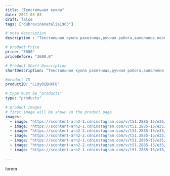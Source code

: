 ```yaml
---
title: "Текстильная кукла"
date: 2021-03-03
draft: false
tags: ["dubrovinanatalia1963"]

# meta description
description : "Текстильная кукла ракетница,ручная работа,выполнена полностью из х/б тканей"

# product Price
price: "3000"
priceBefore: "3600.0"

# Product Short Description
shortDescription: "Текстильная кукла ракетница,ручная работа,выполнена полностью из х/б тканей"

#product ID
productID: "CL9y0iBHXFB"

# type must be "products"
type: "products"

# product Images
# first image will be shown in the product page
images:
  - image: "https://scontent-arn2-1.cdninstagram.com/v/t51.2885-15/e35/155806872_2942007996017284_8587324685769186285_n.jpg?se=7&tp=1&_nc_ht=scontent-arn2-1.cdninstagram.com&_nc_cat=104&_nc_ohc=6jYgk6tDjcYAX96tL_-&ccb=7-4&oh=63c98aea65eb74bf25127692b36a6c12&oe=608350EB&ig_cache_key=MjUyMTM5NDg3NDY3NzE5NDQ0NA%3D%3D.2-ccb7-4"
  - image: "https://scontent-arn2-1.cdninstagram.com/v/t51.2885-15/e35/156200606_2056404871168405_2088374323196615705_n.jpg?se=7&tp=1&_nc_ht=scontent-arn2-1.cdninstagram.com&_nc_cat=101&_nc_ohc=woum_vVB8hYAX-esT82&ccb=7-4&oh=225a371b6d5d100c990525178af9a8df&oe=6081EB2F&ig_cache_key=MjUyMTM5NDg3NDY4NTU4MTg2OA%3D%3D.2-ccb7-4"
  - image: "https://scontent-arn2-2.cdninstagram.com/v/t51.2885-15/e35/155529813_470480003991480_6899481118008990957_n.jpg?se=7&tp=1&_nc_ht=scontent-arn2-2.cdninstagram.com&_nc_cat=100&_nc_ohc=7xP0ek9DpL0AX_rsTli&ccb=7-4&oh=a555ab58c34a5d636852bc60b852ae5f&oe=60832B7E&ig_cache_key=MjUyMTM5NDg3NDU1MTI2MjY4Mg%3D%3D.2-ccb7-4"
  - image: "https://scontent-arn2-2.cdninstagram.com/v/t51.2885-15/e35/156115340_192487436006312_8040864342499952464_n.jpg?se=7&tp=1&_nc_ht=scontent-arn2-2.cdninstagram.com&_nc_cat=108&_nc_ohc=hKw6cUxfyB4AX_Pu5ZJ&ccb=7-4&oh=e2f1f7cd0bc9bbd746980c9a2f936569&oe=6083083E&ig_cache_key=MjUyMTM5NDg3NDU2ODA1Mzk5Nw%3D%3D.2-ccb7-4"
  - image: "https://scontent-arn2-1.cdninstagram.com/v/t51.2885-15/e35/155982457_134258841925809_3321756648283020142_n.jpg?se=7&tp=1&_nc_ht=scontent-arn2-1.cdninstagram.com&_nc_cat=109&_nc_ohc=N_UJdadcucYAX9Bvtlt&ccb=7-4&oh=8e76db1b231d6ba933595662b90814de&oe=60827F65&ig_cache_key=MjUyMTM5NDg3NDU3NjQ0MTk2Mw%3D%3D.2-ccb7-4"
  - image: "https://scontent-arn2-2.cdninstagram.com/v/t51.2885-15/e35/155864823_1348715418818144_9209508272449576532_n.jpg?se=7&tp=1&_nc_ht=scontent-arn2-2.cdninstagram.com&_nc_cat=108&_nc_ohc=j95teiXsHpMAX8kTNLD&ccb=7-4&oh=e5351dd3c49a121226071594a1d9c3ac&oe=60851F91&ig_cache_key=MjUyMTM5NDg3NDU4NDgyMjYzNg%3D%3D.2-ccb7-4"
  - image: "https://scontent-arn2-1.cdninstagram.com/v/t51.2885-15/e35/155885837_1883993028438794_4426439256252622537_n.jpg?se=7&tp=1&_nc_ht=scontent-arn2-1.cdninstagram.com&_nc_cat=102&_nc_ohc=DmEKMnbKY3EAX8M3Yps&ccb=7-4&oh=288b427c912efed057b6443e5c4dde0d&oe=60836180&ig_cache_key=MjUyMTM5NDg3NDY5MzkyNTU3NA%3D%3D.2-ccb7-4"

---
```

lorem
